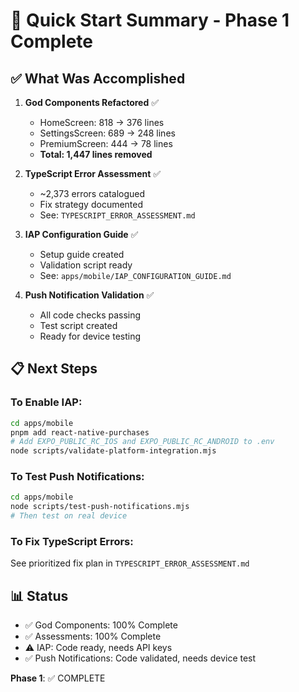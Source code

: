 # 🚀 Quick Start Summary - Phase 1 Complete

## ✅ What Was Accomplished

1. **God Components Refactored** ✅
   - HomeScreen: 818 → 376 lines
   - SettingsScreen: 689 → 248 lines  
   - PremiumScreen: 444 → 78 lines
   - **Total: 1,447 lines removed**

2. **TypeScript Error Assessment** ✅
   - ~2,373 errors catalogued
   - Fix strategy documented
   - See: `TYPESCRIPT_ERROR_ASSESSMENT.md`

3. **IAP Configuration Guide** ✅
   - Setup guide created
   - Validation script ready
   - See: `apps/mobile/IAP_CONFIGURATION_GUIDE.md`

4. **Push Notification Validation** ✅
   - All code checks passing
   - Test script created
   - Ready for device testing

## 📋 Next Steps

### To Enable IAP:
```bash
cd apps/mobile
pnpm add react-native-purchases
# Add EXPO_PUBLIC_RC_IOS and EXPO_PUBLIC_RC_ANDROID to .env
node scripts/validate-platform-integration.mjs
```

### To Test Push Notifications:
```bash
cd apps/mobile
node scripts/test-push-notifications.mjs
# Then test on real device
```

### To Fix TypeScript Errors:
See prioritized fix plan in `TYPESCRIPT_ERROR_ASSESSMENT.md`

## 📊 Status

- ✅ God Components: 100% Complete
- ✅ Assessments: 100% Complete  
- ⚠️ IAP: Code ready, needs API keys
- ✅ Push Notifications: Code validated, needs device test

**Phase 1**: ✅ COMPLETE
